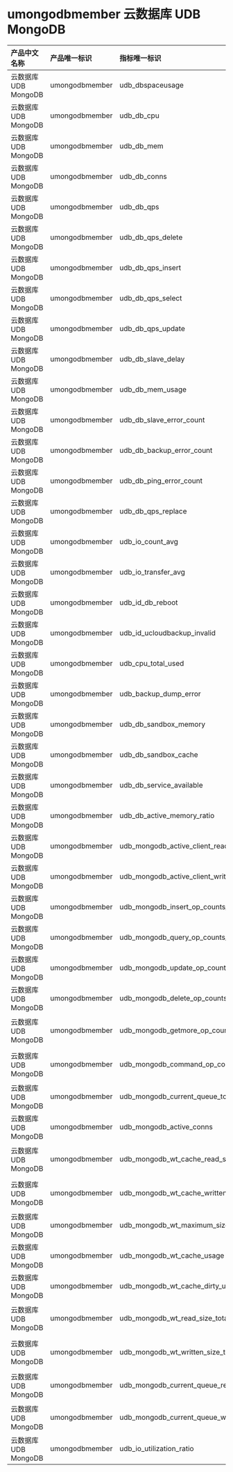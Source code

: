 # umongodbmember 云数据库 UDB MongoDB

|产品中文名称|产品唯一标识|指标唯一标识|指标中文名称|单位|备注|
|:----|:----|:----|:----|:----|:----|
|云数据库 UDB MongoDB|umongodbmember|udb_dbspaceusage|磁盘使用率|%| |
|云数据库 UDB MongoDB|umongodbmember|udb_db_cpu|CPU使用率|%| |
|云数据库 UDB MongoDB|umongodbmember|udb_db_mem|内存大小|MB| |
|云数据库 UDB MongoDB|umongodbmember|udb_db_conns|连接数|个| |
|云数据库 UDB MongoDB|umongodbmember|udb_db_qps|QPS|次/s| |
|云数据库 UDB MongoDB|umongodbmember|udb_db_qps_delete|删除QPS|次/s| |
|云数据库 UDB MongoDB|umongodbmember|udb_db_qps_insert|插入QPS|次/s| |
|云数据库 UDB MongoDB|umongodbmember|udb_db_qps_select|查询QPS|次/s| |
|云数据库 UDB MongoDB|umongodbmember|udb_db_qps_update|更新QPS|次/s| |
|云数据库 UDB MongoDB|umongodbmember|udb_db_slave_delay|从库同步延迟|s| |
|云数据库 UDB MongoDB|umongodbmember|udb_db_mem_usage|内存使用率|%| |
|云数据库 UDB MongoDB|umongodbmember|udb_db_slave_error_count|主从同步失败监控|个| |
|云数据库 UDB MongoDB|umongodbmember|udb_db_backup_error_count|备份失败|次| |
|云数据库 UDB MongoDB|umongodbmember|udb_db_ping_error_count|存活探测失败次数|个| |
|云数据库 UDB MongoDB|umongodbmember|udb_db_qps_replace|替换QPS|次/s| |
|云数据库 UDB MongoDB|umongodbmember|udb_io_count_avg|IO次数|次/s| |
|云数据库 UDB MongoDB|umongodbmember|udb_io_transfer_avg|IO平均读写字节数|Bps| |
|云数据库 UDB MongoDB|umongodbmember|udb_id_db_reboot|异常重启|次| |
|云数据库 UDB MongoDB|umongodbmember|udb_id_ucloudbackup_invalid|核心管理功能失效|次| |
|云数据库 UDB MongoDB|umongodbmember|udb_cpu_total_used|CPU使用量(核数)|个| |
|云数据库 UDB MongoDB|umongodbmember|udb_backup_dump_error|dump失败|无单位| |
|云数据库 UDB MongoDB|umongodbmember|udb_db_sandbox_memory|DB系统总内存|MB| |
|云数据库 UDB MongoDB|umongodbmember|udb_db_sandbox_cache|DB系统总缓存|MB| |
|云数据库 UDB MongoDB|umongodbmember|udb_db_service_available|服务不可用|无单位| |
|云数据库 UDB MongoDB|umongodbmember|udb_db_active_memory_ratio|活跃内存占比|%| |
|云数据库 UDB MongoDB|umongodbmember|udb_mongodb_active_client_readers|正在读的客户端数|个| |
|云数据库 UDB MongoDB|umongodbmember|udb_mongodb_active_client_writers|正在写的客户端数|个| |
|云数据库 UDB MongoDB|umongodbmember|udb_mongodb_insert_op_counts_total|累计插入操作数|个| |
|云数据库 UDB MongoDB|umongodbmember|udb_mongodb_query_op_counts_total|累计查询操作数|个| |
|云数据库 UDB MongoDB|umongodbmember|udb_mongodb_update_op_counts_total|累计更新操作数|个| |
|云数据库 UDB MongoDB|umongodbmember|udb_mongodb_delete_op_counts_total|累计删除操作数|个| |
|云数据库 UDB MongoDB|umongodbmember|udb_mongodb_getmore_op_counts_total|累计getMore操作数|个| |
|云数据库 UDB MongoDB|umongodbmember|udb_mongodb_command_op_counts_total|累计执行管控命令操作数|个| |
|云数据库 UDB MongoDB|umongodbmember|udb_mongodb_current_queue_total|读写等待队列总长度|个| |
|云数据库 UDB MongoDB|umongodbmember|udb_mongodb_active_conns|活跃连接数|个| |
|云数据库 UDB MongoDB|umongodbmember|udb_mongodb_wt_cache_read_size_total|WT缓存读入累计数据量|Byte| |
|云数据库 UDB MongoDB|umongodbmember|udb_mongodb_wt_cache_written_size_total|WT缓存落盘累计数据量|Byte| |
|云数据库 UDB MongoDB|umongodbmember|udb_mongodb_wt_maximum_size|WT缓存配置的最大值|Byte| |
|云数据库 UDB MongoDB|umongodbmember|udb_mongodb_wt_cache_usage|WT缓存使用率|%| |
|云数据库 UDB MongoDB|umongodbmember|udb_mongodb_wt_cache_dirty_usage|WT脏页的占用率|%| |
|云数据库 UDB MongoDB|umongodbmember|udb_mongodb_wt_read_size_total|WT磁盘读取的累计数据量|Byte| |
|云数据库 UDB MongoDB|umongodbmember|udb_mongodb_wt_written_size_total|WT磁盘写入的累计数据量|Byte| |
|云数据库 UDB MongoDB|umongodbmember|udb_mongodb_current_queue_readers|globalLock当前等待读队列长度|个| |
|云数据库 UDB MongoDB|umongodbmember|udb_mongodb_current_queue_writers|globalLock当前等待写队列长度|个| |
|云数据库 UDB MongoDB|umongodbmember|udb_io_utilization_ratio|IO利用率|%| |
